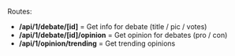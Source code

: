 Routes:

- **/api/1/debate/[id]** = Get info for debate (title / pic / votes)
- **/api/1/debate/[id]/opinion** = Get opinion for debates (pro / con)
- **/api/1/opinion/trending** = Get trending opinions